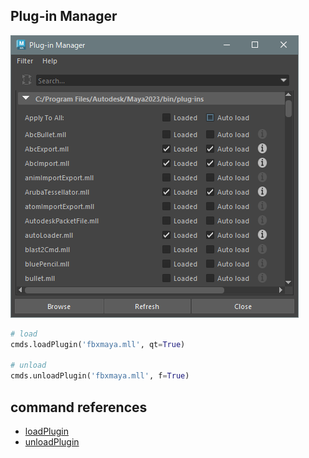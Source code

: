 ## Plug-in Manager

![Plug-in Manager](./images/PluginManager.png)

```python
# load
cmds.loadPlugin('fbxmaya.mll', qt=True)

# unload
cmds.unloadPlugin('fbxmaya.mll', f=True)
```

## command references
* [loadPlugin](https://help.autodesk.com/cloudhelp/2023/ENU/Maya-Tech-Docs/CommandsPython/loadPlugin.html)
* [unloadPlugin](https://help.autodesk.com/cloudhelp/2023/ENU/Maya-Tech-Docs/CommandsPython/unloadPlugin.html)